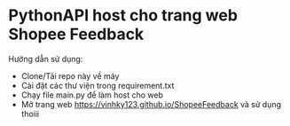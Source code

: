 # PythonAPI host cho trang web Shopee Feedback

 Hướng dẫn sử dụng:
- Clone/Tải repo này về máy
- Cài đặt các thư viện trong requirement.txt 
- Chạy file main.py để làm host cho web
- Mở trang web https://vinhky123.github.io/ShopeeFeedback và sử dụng thoiii
